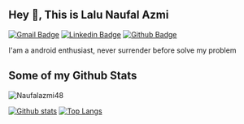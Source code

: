 ## Hey 👋, This is Lalu Naufal Azmi
[![Gmail Badge](https://img.shields.io/badge/-naufalazmi020@gmail.com-c14438?style=flat&logo=Gmail&logoColor=white&link=mailto:naufalazmi020@gmail.com)](mailto:naufalazmi020@gmail.com) 
[![Linkedin Badge](https://img.shields.io/badge/-lalu-naufal-azmi-0072b1?style=flat&logo=Linkedin&logoColor=white&link=https://www.linkedin.com/in/lalu-naufal-azmi/)](https://www.linkedin.com/in/lalu-naufal-azmi/) [![Github Badge](https://img.shields.io/badge/-Naufalazmi48-grey?style=flat&logo=github&logoColor=white&link=https://github.com/Naufalazmi48/)](https://www.github.com/Naufalazmi48/) <p align='left'>I'am a android enthusiast, never surrender before solve my problem</p>
## Some of my Github Stats
<p align=left> <img src=https://komarev.com/ghpvc/?username=Naufalazmi48 alt=Naufalazmi48 /> </p>

[![Github stats](https://github-readme-stats.vercel.app/api?username=Naufalazmi48&show_icons=true&include_all_commits=true)](https://github.com/Naufalazmi48/github-readme-stats)
[![Top Langs](https://github-readme-stats.vercel.app/api/top-langs/?username=Naufalazmi48&layout=compact)](https://github.com/Naufalazmi48/github-readme-stats)
